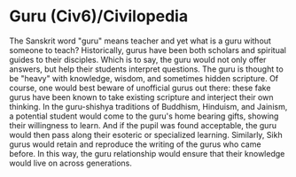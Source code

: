 # Guru (Civ6)/Civilopedia

The Sanskrit word "guru" means teacher and yet what is a guru without someone to teach?
Historically, gurus have been both scholars and spiritual guides to their disciples. Which is to say, the guru would not only offer answers, but help their students interpret questions. The guru is thought to be "heavy" with knowledge, wisdom, and sometimes hidden scripture.
Of course, one would best beware of unofficial gurus out there: these fake gurus have been known to take existing scripture and interject their own thinking.
In the guru-shishya traditions of Buddhism, Hinduism, and Jainism, a potential student would come to the guru's home bearing gifts, showing their willingness to learn. And if the pupil was found acceptable, the guru would then pass along their esoteric or specialized learning.
Similarly, Sikh gurus would retain and reproduce the writing of the gurus who came before. In this way, the guru relationship would ensure that their knowledge would live on across generations.